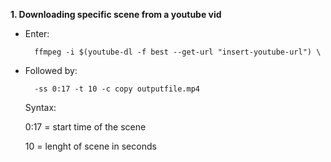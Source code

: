 **1. Downloading specific scene from a youtube vid**

- Enter:
        
        ffmpeg -i $(youtube-dl -f best --get-url "insert-youtube-url") \
        
- Followed by:

        -ss 0:17 -t 10 -c copy outputfile.mp4

   Syntax:
   
   0:17 = start time of the scene
  
   10 = lenght of scene in seconds
